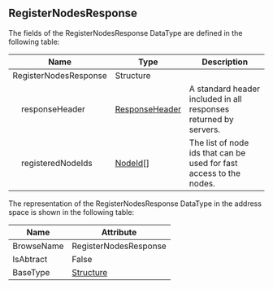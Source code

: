 <!-- datatype -->
## RegisterNodesResponse
<!-- end of description -->
The fields of the RegisterNodesResponse DataType are defined in the following table:  

|Name|Type|Description|
|---|---|---|
|RegisterNodesResponse|Structure||
|&nbsp;&nbsp;&nbsp;&nbsp;responseHeader|[ResponseHeader](../../../Part4/Services/ResponseHeader/readme.md)|A standard header included in all responses returned by servers.|
|&nbsp;&nbsp;&nbsp;&nbsp;registeredNodeIds|[NodeId](../../../Part3/DataTypes/NodeId/readme.md)[]|The list of node ids that can be used for fast access to the nodes.|

The representation of the RegisterNodesResponse DataType in the address space is shown in the following table:  

|Name|Attribute|
|---|---|
|BrowseName|RegisterNodesResponse|
|IsAbtract|False|
|BaseType|[Structure](../../../Part3/DataTypes/Structure/readme.md)|

